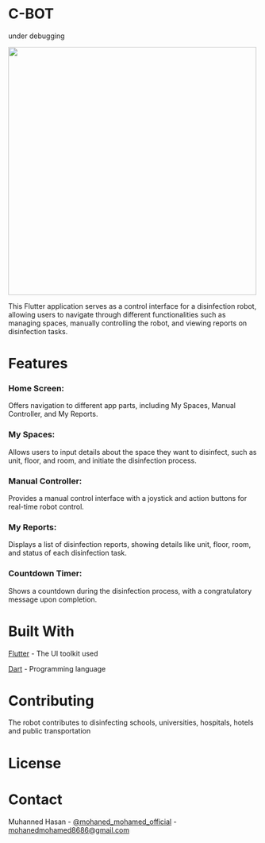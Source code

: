# C-BOT
under debugging
<div>
<img src="https://github.com/MOHANED8/C-bot/assets/79280405/d144a8a0-b5e9-4813-a72a-d906db90d161" width="500" hight="500"
</div>


This Flutter application serves as a control interface for a disinfection robot, allowing users to navigate through different functionalities such as managing spaces, manually controlling the robot, and viewing reports on disinfection tasks.

# Features

### Home Screen:
Offers navigation to different app parts, including My Spaces, Manual Controller, and My Reports.

### My Spaces: 
Allows users to input details about the space they want to disinfect, such as unit, floor, and room, and initiate the disinfection process.

### Manual Controller: 
Provides a manual control interface with a joystick and action buttons for real-time robot control.

### My Reports: 
Displays a list of disinfection reports, showing details like unit, floor, room, and status of each disinfection task.

### Countdown Timer: 
Shows a countdown during the disinfection process, with a congratulatory message upon completion.

# Built With

[Flutter](https://flutter.dev/) - The UI toolkit used

[Dart](https://dart.dev/) - Programming language

# Contributing

The robot contributes to disinfecting schools, universities, hospitals, hotels and public transportation

# License



# Contact

Muhanned Hasan - [@mohaned_mohamed_official](https://www.instagram.com/mohaned_mohamed_official/) - mohanedmohamed8686@gmail.com
